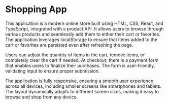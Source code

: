 <h1><b>Shopping App</b></h1>

This application is a modern online store built using HTML, CSS, React, and TypeScript, integrated with a product API. It allows users to browse through various products and seamlessly add them to either their cart or favorites. The application leverages localStorage to ensure that items added to the cart or favorites are persisted even after refreshing the page.

Users can adjust the quantity of items in the cart, remove items, or completely clear the cart if needed. At checkout, there is a payment form that enables users to finalize their purchases. The form is user-friendly, validating input to ensure proper submission.

The application is fully responsive, ensuring a smooth user experience across all devices, including smaller screens like smartphones and tablets. The layout dynamically adapts to different screen sizes, making it easy to browse and shop from any device.
